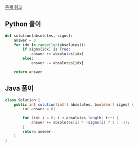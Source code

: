[문제 링크](https://programmers.co.kr/learn/courses/30/lessons/76501)


## Python 풀이
```python
def solution(absolutes, signs):
    answer = 0
    for idx in range(len(absolutes)):
        if signs[idx] is True:
            answer += absolutes[idx]
        else:
            answer -= absolutes[idx]

    return answer
```

## Java 풀이
```java
class Solution {
    public int solution(int[] absolutes, boolean[] signs) {
        int answer = 0;

        for (int i = 0; i < absolutes.length; i++) {
            answer += absolutes[i] * (signs[i] ? 1 : -1);
        }
        return answer;
    }
}
```